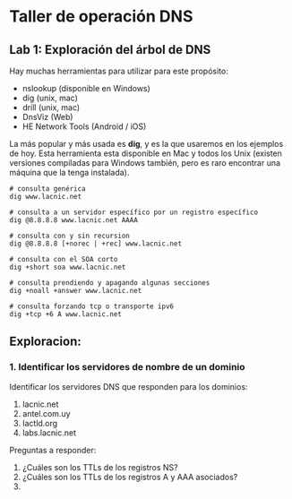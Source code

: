 # Taller de operación DNS


## Lab 1: Exploración del árbol de DNS

Hay muchas herramientas para utilizar para este propósito:

- nslookup (disponible en Windows)
- dig (unix, mac)
- drill (unix, mac)
- DnsViz (Web)
- HE Network Tools (Android / iOS)

La más popular y más usada es **dig**, y es la que usaremos en los ejemplos de hoy. Esta herramienta esta disponible en Mac y todos los Unix (existen versiones compiladas para Windows también, pero es raro encontrar una máquina que la tenga instalada).

```
# consulta genérica
dig www.lacnic.net
```

```
# consulta a un servidor específico por un registro específico
dig @8.8.8.8 www.lacnic.net AAAA
```

```
# consulta con y sin recursion
dig @8.8.8.8 [+norec | +rec] www.lacnic.net
```

```
# consulta con el SOA corto
dig +short soa www.lacnic.net
```

```
# consulta prendiendo y apagando algunas secciones
dig +noall +answer www.lacnic.net
```

```
# consulta forzando tcp o transporte ipv6
dig +tcp +6 A www.lacnic.net
```

## Exploracion:

### 1. Identificar los servidores de nombre de un dominio

Identificar los servidores DNS que responden para los dominios:
1. lacnic.net
2. antel.com.uy
3. lactld.org
4. labs.lacnic.net

Preguntas a responder:

1. ¿Cuáles son los TTLs de los registros NS?
2. ¿Cuáles son los TTLs de los registros A y AAA asociados?
3. 